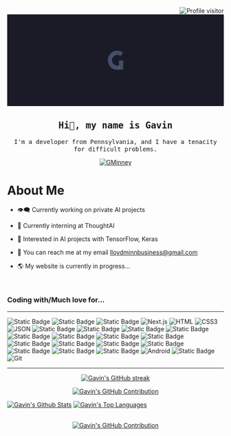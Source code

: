 <a href="https://komarev.com/ghpvc/?username=GMinney">
  <img align="right" src="https://komarev.com/ghpvc/?username=GMinney&label=Visitors&color=0e75b6&style=flat" alt="Profile visitor" />
</a>
<br>
<picture>
   <source media="(prefers-color-scheme: dark)" srcset="/GStock Background.png">
   <source media="(prefers-color-scheme: light)" srcset="/GStock Background.png">
   <img alt="GMinney" src="/GStock Background.png">
</picture>
<h2 align="center"> 
  <samp>Hi👋, my name is Gavin</samp>
</h2>

<p align="center">
  <samp>I'm a developer from Pennsylvania, and I have a tenacity for difficult problems.</samp>
</p>


<p align="center">
  <a href="https://www.linkedin.com/in/gminney/" target="_blank">
    <img src="https://img.shields.io/badge/LinkedIn-0077B5?style=for-the-badge&logo=linkedin&logoColor=white" alt="GMinney"/>
 </a>
</p>

<h1>About Me</h1>

* :eye_speech_bubble: Currently working on private AI projects
  
* :thought_balloon: Currently interning at ThoughtAI
  
* :brain: Interested in AI projects with TensorFlow, Keras
  
* :speech_balloon: You can reach me at my email lloydminnbusiness@gmail.com
  
* :earth_americas: My website is currently in progress...

<br>

### Coding with/Much love for...

<hr/>

![Static Badge](https://img.shields.io/badge/Javascript-white?style=for-the-badge&logo=javascript&logoColor=%23FFFFFF&color=%23DDBB00)
![Static Badge](https://img.shields.io/badge/React-white?style=for-the-badge&logo=react&logoColor=%23FFFFFF&color=%2341DAFB)
![Static Badge](https://img.shields.io/badge/Node.js-white?style=for-the-badge&logo=node.js&logoColor=%23FFFFFF&color=%23339933)
![Next.js](https://img.shields.io/badge/next.js-000000?style=for-the-badge&logo=nextdotjs&logoColor=white)
![HTML](https://img.shields.io/badge/HTML5-E34F26?style=for-the-badge&logo=html5&logoColor=white)
![CSS3](https://img.shields.io/badge/CSS3-1572B6?style=for-the-badge&logo=css3&logoColor=white)
![JSON](https://img.shields.io/badge/JSON-white?style=for-the-badge&logo=json&logoColor=%23FFFFFF&color=%23000000)
![Static Badge](https://img.shields.io/badge/Python-white?style=for-the-badge&logo=python&logoColor=%23FFFFFF&color=%233776AB)
![Static Badge](https://img.shields.io/badge/C-white?style=for-the-badge&logo=c&logoColor=%23FFFFFF&color=%23343434)
![Static Badge](https://img.shields.io/badge/C%2B%2B-white?style=for-the-badge&logo=c%2B%2B&logoColor=%23FFFFFF&color=%2300599C)
![Static Badge](https://img.shields.io/badge/C%23-white?style=for-the-badge&logo=csharp&logoColor=%23FFFFFF&color=%23512BD4)
![Static Badge](https://img.shields.io/badge/GoLang-white?style=for-the-badge&logo=go&logoColor=%23FFFFFF&color=%2300ADD8)
![Static Badge](https://img.shields.io/badge/MySQL-white?style=for-the-badge&logo=mysql&logoColor=%23FFFFFF&color=%234479A1)
![Static Badge](https://img.shields.io/badge/PostgreSQL-white?style=for-the-badge&logo=postgresql&logoColor=%23FFFFFF&color=%234169E1)
![Static Badge](https://img.shields.io/badge/Swift-white?style=for-the-badge&logo=swift&logoColor=%23FFFFFF&color=%23F05138)
![Static Badge](https://img.shields.io/badge/TensorFlow-white?style=for-the-badge&logo=tensorflow&logoColor=%23FFFFFF&color=%23FF6F00)
![Static Badge](https://img.shields.io/badge/Keras-white?style=for-the-badge&logo=keras&logoColor=%23FFFFFF&color=%23D00000)
![Static Badge](https://img.shields.io/badge/WebGL-white?style=for-the-badge&logo=webgl&logoColor=%23FFFFFF&color=%23990000)
![Static Badge](https://img.shields.io/badge/ThreeJS-white?style=for-the-badge&logo=three.js&logoColor=%23FFFFFF&color=%23000000)
![Static Badge](https://img.shields.io/badge/.NET-white?style=for-the-badge&logo=.net&logoColor=%23FFFFFF&color=%23512BD4)
![Static Badge](https://img.shields.io/badge/Visual%20Studio-white?style=for-the-badge&logo=visualstudio&logoColor=%23FFFFFF&color=%235C2D91)
![Static Badge](https://img.shields.io/badge/VSCode-white?style=for-the-badge&logo=visualstudiocode&logoColor=%23FFFFFF&color=%23007ACC)
![Android](https://img.shields.io/badge/Android-white?style=for-the-badge&logo=android&logoColor=%23FFFFFF&color=%233DDC84)
![Static Badge](https://img.shields.io/badge/IntelliJ-white?style=for-the-badge&logo=intellijidea&logoColor=%23FFFFFF&color=%23000000)
![Git](https://img.shields.io/badge/Git-F05032?style=for-the-badge&logo=git&logoColor=white)

<hr/>

<!-- STATS SECTION -->

<p align="center">
  <a href="https://github.com/GMinney">
    <img src="https://streak-stats.demolab.com/?user=GMinney&background=1a1b27&hide_border=true&ring=BF91F3&fire=BF91F3&currStreakLabel=388BFD&sideLabels=388BFD&currStreakNum=26AEA2&sideNums=388BFD&dates=26AEA2" alt="Gavin's GitHub streak"/>
  </a>
</p>

<p align="center">
  <a href="https://github.com/GMinney">
    <img src="http://github-profile-summary-cards.vercel.app/api/cards/profile-details?username=GMinney&theme=tokyonight" alt="Gavin's GitHub Contribution"/>
  </a>
</p>

<a> 
  <a href="https://github.com/GMinney"><img alt="Gavin's Github Stats" src="https://github-readme-stats-hz5kwh6zf-gavin-minneys-projects.vercel.app/api?username=GMinney&show_icons=true&count_private=true&theme=tokyonight&hide_border=true" height="192px" width="49.5%"/></a>
  <a href="https://github.com/GMinney"><img alt="Gavin's Top Languages" src="https://github-readme-stats-hz5kwh6zf-gavin-minneys-projects.vercel.app/api/top-langs/?username=GMinney&langs_count=8&layout=compact&theme=tokyonight&hide_border=true" height="192px" width="49.5%"/></a>
  <br/>
</a>

<br>

<p align="center">
  <a href="https://github.com/GMinney">
    <img src="https://github-readme-activity-graph-5z2srfgn1-gavin-minneys-projects.vercel.app/graph?username=GMinney&custom_title=Gavin's%20GitHub%20Activity%20Graph&theme=tokyo-night&hide_border=true" alt="Gavin's GitHub Contribution"/>
  </a>
</p>

